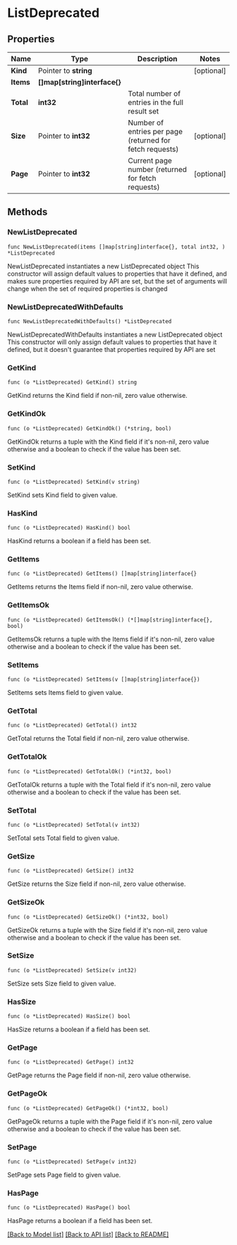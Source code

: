 # ListDeprecated

## Properties

Name | Type | Description | Notes
------------ | ------------- | ------------- | -------------
**Kind** | Pointer to **string** |  | [optional] 
**Items** | **[]map[string]interface{}** |  | 
**Total** | **int32** | Total number of entries in the full result set | 
**Size** | Pointer to **int32** | Number of entries per page (returned for fetch requests) | [optional] 
**Page** | Pointer to **int32** | Current page number (returned for fetch requests) | [optional] 


## Methods

### NewListDeprecated

`func NewListDeprecated(items []map[string]interface{}, total int32, ) *ListDeprecated`

NewListDeprecated instantiates a new ListDeprecated object
This constructor will assign default values to properties that have it defined,
and makes sure properties required by API are set, but the set of arguments
will change when the set of required properties is changed

### NewListDeprecatedWithDefaults

`func NewListDeprecatedWithDefaults() *ListDeprecated`

NewListDeprecatedWithDefaults instantiates a new ListDeprecated object
This constructor will only assign default values to properties that have it defined,
but it doesn't guarantee that properties required by API are set


### GetKind

`func (o *ListDeprecated) GetKind() string`

GetKind returns the Kind field if non-nil, zero value otherwise.

### GetKindOk

`func (o *ListDeprecated) GetKindOk() (*string, bool)`

GetKindOk returns a tuple with the Kind field if it's non-nil, zero value otherwise
and a boolean to check if the value has been set.

### SetKind

`func (o *ListDeprecated) SetKind(v string)`

SetKind sets Kind field to given value.

### HasKind

`func (o *ListDeprecated) HasKind() bool`

HasKind returns a boolean if a field has been set.


### GetItems

`func (o *ListDeprecated) GetItems() []map[string]interface{}`

GetItems returns the Items field if non-nil, zero value otherwise.

### GetItemsOk

`func (o *ListDeprecated) GetItemsOk() (*[]map[string]interface{}, bool)`

GetItemsOk returns a tuple with the Items field if it's non-nil, zero value otherwise
and a boolean to check if the value has been set.

### SetItems

`func (o *ListDeprecated) SetItems(v []map[string]interface{})`

SetItems sets Items field to given value.



### GetTotal

`func (o *ListDeprecated) GetTotal() int32`

GetTotal returns the Total field if non-nil, zero value otherwise.

### GetTotalOk

`func (o *ListDeprecated) GetTotalOk() (*int32, bool)`

GetTotalOk returns a tuple with the Total field if it's non-nil, zero value otherwise
and a boolean to check if the value has been set.

### SetTotal

`func (o *ListDeprecated) SetTotal(v int32)`

SetTotal sets Total field to given value.



### GetSize

`func (o *ListDeprecated) GetSize() int32`

GetSize returns the Size field if non-nil, zero value otherwise.

### GetSizeOk

`func (o *ListDeprecated) GetSizeOk() (*int32, bool)`

GetSizeOk returns a tuple with the Size field if it's non-nil, zero value otherwise
and a boolean to check if the value has been set.

### SetSize

`func (o *ListDeprecated) SetSize(v int32)`

SetSize sets Size field to given value.

### HasSize

`func (o *ListDeprecated) HasSize() bool`

HasSize returns a boolean if a field has been set.


### GetPage

`func (o *ListDeprecated) GetPage() int32`

GetPage returns the Page field if non-nil, zero value otherwise.

### GetPageOk

`func (o *ListDeprecated) GetPageOk() (*int32, bool)`

GetPageOk returns a tuple with the Page field if it's non-nil, zero value otherwise
and a boolean to check if the value has been set.

### SetPage

`func (o *ListDeprecated) SetPage(v int32)`

SetPage sets Page field to given value.

### HasPage

`func (o *ListDeprecated) HasPage() bool`

HasPage returns a boolean if a field has been set.



[[Back to Model list]](../README.md#documentation-for-models) [[Back to API list]](../README.md#documentation-for-api-endpoints) [[Back to README]](../README.md)

